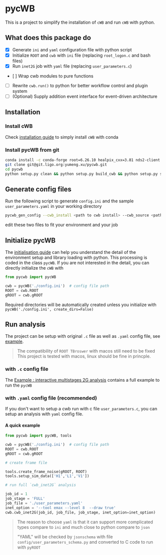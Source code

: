 # pycWB

This is a project to simplify the installation of `cWB` and run `cWB` with python.

## What does this package do

 - [x] Generate `ini` and `yaml` configuration file with python script
 - [x] Initialize `ROOT` and `cwb` with `ini` file (replacing `root_logon.c` and bash files)
 - [x] Run `inet2G` job with `yaml` file (replacing `user_parameters.c`)
 - [ ]️ Wrap cwb modules to pure functions 
 - [ ] Rewrite `cwb.run()` to python for better workflow control and plugin system
 - [ ] (Optional) Supply addition event interface for event-driven architecture

## Installation

### Install cWB

Check [installation guide](./docs/0.installation_guide.md) to simply install `cWB` with conda

### Install pycWB from git

```bash
conda install -c conda-forge root=6.26.10 healpix_cxx=3.81 nds2-client python-nds2-client lalsuite
git clone git@git.ligo.org:yumeng.xu/pycwb.git
cd pycwb
python setup.py clean && python setup.py build_cwb && python setup.py sdist && pip install dist/*.tar.gz
```

## Generate config files

Run the following script to generate `config.ini` and the sample `user_parameters.yaml`
in your working directory

```bash
pycwb_gen_config --cwb_install <path to cwb install> --cwb_source <path to cwb source> --work_dir <path to work dir>
```

edit these two files to fit your environment and your job

## Initialize pycWB

The [initialisation guide](./docs/1.initialisation_guide.md) can help you understand the detail of the environment setup
and library loading with python. This processing is coded in the class `pycWB`. If you are not interested in the detail,
you can directly initialize the `cWB` with

```python
from pycwb import pycWB

cwb = pycWB('./config.ini')  # config file path
ROOT = cwb.ROOT
gROOT = cwb.gROOT
```

Required directories will be automatically created unless you initialize
with `pycWB('./config.ini', create_dirs=False)`

## Run analysis

The project can be setup with original `.c` file as well as `.yaml` config file,
see [example](./examples/MultiStages2G/user_parameters.yaml).

> The compatibility of `ROOT TBroswer` with macos still need to be fixed
> This project is tested with macos, linux should be fine in princple.

### with `.c` config file

The [Example : interactive multistages 2G analysis](./docs/2.test_interactive_multistages_2G_analysis.md) contains a
full example to run the `pycWB`

### with `.yaml` config file (recommended)

If you don't want to setup a cwb run with c file `user_parameters.c`,
you can setup an analysis with `yaml` config file.

#### A quick example

```python
from pycwb import pycWB, tools

cwb = pycWB('./config.ini')  # config file path
ROOT = cwb.ROOT
gROOT = cwb.gROOT

# create frame file

tools.create_frame_noise(gROOT, ROOT)
tools.setup_sim_data(['H1','L1','V1'])

# run full `cwb_inet2G` analysis

job_id = 1
job_stage = 'FULL'
job_file = './user_parameters.yaml'
inet_option = '--tool emax --level 8  --draw true'
cwb.cwb_inet2G(job_id, job_file, job_stage, inet_option=inet_option)
```

> The reason to choose `yaml` is that it can support more complicated types compare to `ini` and
> much close to python compare to `json`
>
> "YAML" will be checked by `jsonschema` with file `config/user_parameters_schema.py`
> and converted to C code to run with `pyROOT`

[//]: # (## cWB pythonize list)

[//]: # ()
[//]: # (- [x] `cwb_inet2G.c` entry point)

[//]: # (- [ ] `CWB:run` final target to control the workflow)

[//]: # (- [ ] `cwb_inet.c` optional: used to parse `CWB_INET_OPTIONS`)

[//]: # (- [ ] `config.c` optional: better control on config)

[//]: # (- [ ] `CWB2G` could be required by `CWB:run` )

[//]: # ()
[//]: # (# Advance of Event-based Architecture)

[//]: # ()
[//]: # ( - simply assemble events from pure function by configuration file )

[//]: # ( - easy parallelization)

[//]: # ( - each event can be recorded and traced)

[//]: # ( - easy to resume from interruption)

[//]: # ( - multiple handler can process same event)

[//]: # ( - easy to create schedule job)

[//]: # ( - assemble new handler with modules)

[//]: # ( - monitor the file to trigger event)